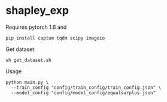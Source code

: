 # shapley_exp

Requires pytorch 1.6 and
```
pip install captum tqdm scipy imageio
```
Get dataset
```
sh get_dataset.sh
```
Usage
```
python main.py \
  --train_config "config/train_config/train_config.json" \
  --model_config "config/model_config/equalsurplus.json"
```
